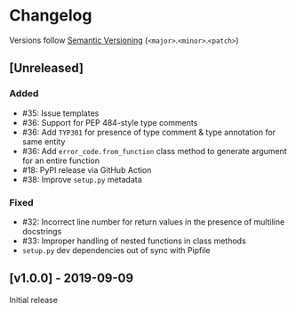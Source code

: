 # Changelog
Versions follow [Semantic Versioning](https://semver.org/spec/v2.0.0.html) (`<major>`.`<minor>`.`<patch>`)

## [Unreleased]
### Added
* #35: Issue templates
* #36: Support for PEP 484-style type comments
* #36: Add `TYP301` for presence of type comment & type annotation for same entity
* #36: Add `error_code.from_function` class method to generate argument for an entire function
* #18: PyPI release via GitHub Action
* #38: Improve `setup.py` metadata

### Fixed
* #32: Incorrect line number for return values in the presence of multiline docstrings
* #33: Improper handling of nested functions in class methods
* `setup.py` dev dependencies out of sync with Pipfile

## [v1.0.0] - 2019-09-09
Initial release